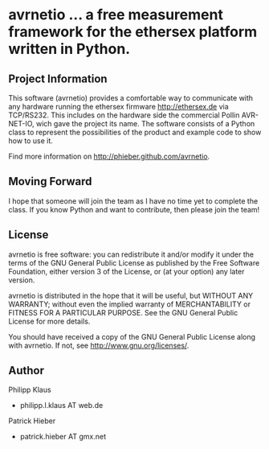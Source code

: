 # avrnetio  ... a free measurement framework for the ethersex platform written in Python.

## Project Information

This software (avrnetio) provides a comfortable way to communicate with any hardware
running the ethersex firmware <http://ethersex.de> via TCP/RS232.
This includes on the hardware side the commercial Pollin AVR-NET-IO, wich gave the project its name.
The software consists of a Python class to represent the possibilities of 
the product and example code to show how to use it.

Find more information on <http://phieber.github.com/avrnetio>.

## Moving Forward

I hope that someone will join the team as I have no time yet to complete
the class. If you know Python and want to contribute, then please join the team!

## License

   avrnetio is free software: you can redistribute it and/or modify
   it under the terms of the GNU General Public License as published by
   the Free Software Foundation, either version 3 of the License, or
   (at your option) any later version.

   avrnetio is distributed in the hope that it will be useful,
   but WITHOUT ANY WARRANTY; without even the implied warranty of
   MERCHANTABILITY or FITNESS FOR A PARTICULAR PURPOSE.  See the
   GNU General Public License for more details.

   You should have received a copy of the GNU General Public License
   along with avrnetio.  If not, see <http://www.gnu.org/licenses/>.

## Author

Philipp Klaus 

* philipp.l.klaus AT web.de


Patrick Hieber

* patrick.hieber AT gmx.net
